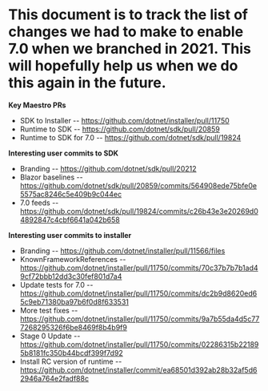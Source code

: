 # This document is to track the list of changes we had to make to enable 7.0 when we branched in 2021. This will hopefully help us when we do this again in the future.

**Key Maestro PRs**

- SDK to Installer -- https://github.com/dotnet/installer/pull/11750
- Runtime to SDK -- https://github.com/dotnet/sdk/pull/20859
- Runtime to SDK for 7.0 -- https://github.com/dotnet/sdk/pull/19824


**Interesting user commits to SDK**

- Branding -- https://github.com/dotnet/sdk/pull/20212
- Blazor baselines -- https://github.com/dotnet/sdk/pull/20859/commits/564908ede75bfe0e5575ac8246c5e409b9c044ec
- 7.0 feeds -- https://github.com/dotnet/sdk/pull/19824/commits/c26b43e3e20269d04892847c4cbf6641a042b658

**Interesting user commits to installer**

- Branding -- https://github.com/dotnet/installer/pull/11566/files
- KnownFrameworkReferences -- https://github.com/dotnet/installer/pull/11750/commits/70c37b7b7b1ad49cf72bbb12dd3c30fef801d7a4
- Update tests for 7.0 -- https://github.com/dotnet/installer/pull/11750/commits/dc2b9d8620ed65c9eb71380ba97b6f0d8f633531
- More test fixes -- https://github.com/dotnet/installer/pull/11750/commits/9a7b55da4d5c777268295326f6be8469f8b4b9f9
- Stage 0 Update -- https://github.com/dotnet/installer/pull/11750/commits/02286315b221895b8181fc350b44bcdf399f7d92
- Install RC version of runtime -- https://github.com/dotnet/installer/commit/ea68501d392ab28b32af5d62946a764e2fadf88c

